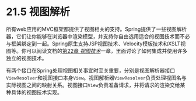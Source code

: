 # 21.5 视图解析

所有web应用的MVC框架都提供了视图相关的支持。Spring提供了一些视图解析器，它们让你能够在浏览器中渲染模型，并支持你自由选用适合的视图技术而不必与框架绑定到一起。Spring原生支持JSP视图技术、Velocity模板技术和XSLT视图等。你可以阅读文档的[第22章 _视图技术_](http://docs.spring.io/spring-framework/docs/4.2.4.RELEASE/spring-framework-reference/html/view.html "22. View technologies")一章，里面讨论了如何集成并使用许多独立的视图技术。

有两个接口在Spring处理视图相关事宜时至关重要，分别是视图解析器接口`ViewResolver`和视图接口本身`View`。视图解析器`ViewResolver`负责处理视图名与实际视图之间的映射关系。视图接口`View`负责准备请求，并将请求的渲染交给某种具体的视图技术实现。

